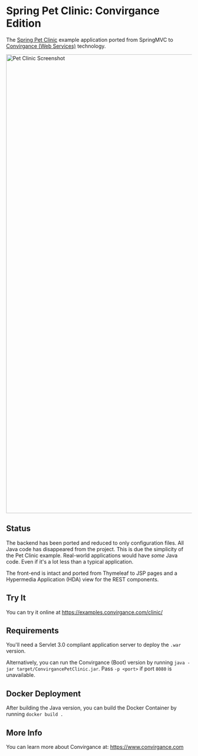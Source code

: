 # Spring Pet Clinic: Convirgance Edition

The [Spring Pet Clinic](https://github.com/spring-projects/spring-petclinic) example application ported from SpringMVC to 
[Convirgance (Web Services)](https://github.com/InvirganceOpenSource/convirgance-web/) technology.

<img width="2090" height="1244" alt="Pet Clinic Screenshot" src="https://github.com/user-attachments/assets/aaa86140-1d21-47bb-8f29-ea7a33da020c" />

## Status

The backend has been ported and reduced to only configuration files. All Java code has disappeared from the project. This is due
the simplicity of the Pet Clinic example. Real-world applications would have _some_ Java code. Even if it's a lot less than a
typical application.

The front-end is intact and ported from Thymeleaf to JSP pages and a Hypermedia Application (HDA) view for the REST components.

## Try It

You can try it online at https://examples.convirgance.com/clinic/

## Requirements

You'll need a Servlet 3.0 compliant application server to deploy the `.war` version. 

Alternatively, you can run the Convirgance (Boot) version by running `java -jar target/ConvirgancePetClinic.jar`. Pass `-p <port>` if port `8080` is unavailable.

## Docker Deployment

After building the Java version, you can build the Docker Container by running `docker build .`

## More Info

You can learn more about Convirgance at: https://www.convirgance.com
